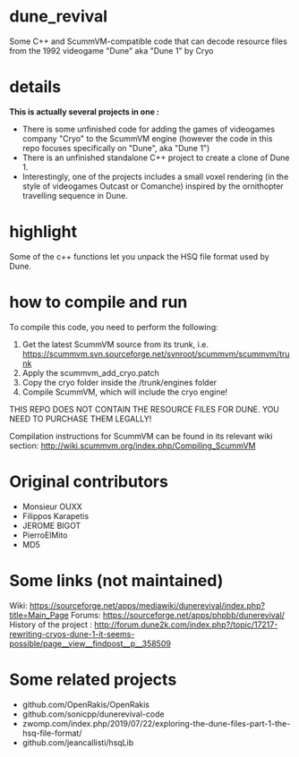 # dune_revival
Some C++ and ScummVM-compatible code that can decode resource files from the 1992 videogame "Dune" aka "Dune 1" by Cryo

# details

**This is actually several projects in one :**
- There is some unfinished code for adding the games of videogames company "Cryo" to the ScummVM engine (however the code in this repo focuses specifically on "Dune", aka "Dune 1")
- There is an unfinished standalone C++ project to create a clone of Dune 1.
- Interestingly, one of the projects includes a small voxel rendering (in the style of videogames Outcast or Comanche) inspired by the ornithopter travelling sequence in Dune.

# highlight

Some of the c++ functions let you unpack the HSQ file format used by Dune.

# how to compile and run

To compile this code, you need to perform the following:
1) Get the latest ScummVM source from its trunk, i.e.
https://scummvm.svn.sourceforge.net/svnroot/scummvm/scummvm/trunk
2) Apply the scummvm_add_cryo.patch
3) Copy the cryo folder inside the /trunk/engines folder
4) Compile ScummVM, which will include the cryo engine!

THIS REPO DOES NOT CONTAIN THE RESOURCE FILES FOR DUNE. YOU NEED TO PURCHASE THEM LEGALLY!

Compilation instructions for ScummVM can be found in its relevant wiki section:
http://wiki.scummvm.org/index.php/Compiling_ScummVM

# Original contributors

- Monsieur OUXX
- Filippos Karapetis
- JEROME BIGOT
- PierroElMito
- MD5


# Some links (not maintained)

Wiki: https://sourceforge.net/apps/mediawiki/dunerevival/index.php?title=Main_Page
Forums: https://sourceforge.net/apps/phpbb/dunerevival/
History of the project : http://forum.dune2k.com/index.php?/topic/17217-rewriting-cryos-dune-1-it-seems-possible/page__view__findpost__p__358509

# Some related projects

- github.com/OpenRakis/OpenRakis
- github.com/sonicpp/dunerevival-code
- zwomp.com/index.php/2019/07/22/exploring-the-dune-files-part-1-the-hsq-file-format/
- github.com/jeancallisti/hsqLib
